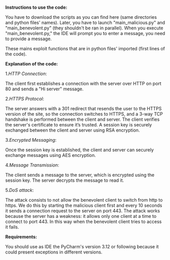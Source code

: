 **Instructions to use the code:**

You have to download the scripts as you can find here (same directories and python files' names). Later, you have to launch "main_malicious.py" and "main_benevolent.py" (they shouldn't be ran in parallel). When you execute "main_benevolent.py," the IDE will prompt you to enter a message, you need to provide a message. 

These mains exploit functions that are in python files' imported (first lines of the code). 


**Explanation of the code:**

1._HTTP Connection_:

The client first establishes a connection with the server over HTTP on port 80 and sends a "Hi server" message.

2._HTTPS Protocol_:

The server answers with a 301 redirect that resends the user to the HTTPS version of the site, so the connection switches to HTTPS, and a 3-way TCP handshake is performed between the client and server. The client verifies the server's certificate to ensure it’s trusted. A session key is securely exchanged between the client and server using RSA encryption.

3._Encrypted Messaging_:

Once the session key is established, the client and server can securely exchange messages using AES encryption.

4._Message Transmission_:

The client sends a message to the server, which is encrypted using the session key. The server decrypts the message to read it.

5._DoS attack_:

The attack consists to not allow the benevolent client to switch from http to https. We do this by starting the malicious client first and every 10 seconds it sends a connection request to the server on port 443. The attack works because the server has a weakness: it allows only one client at a time to connect to port 443. In this way when the benevolent client tries to access it fails.

**Requirements:**

You should use as IDE the PyCharm's version 3.12 or following because it could present exceptions in different versions.
